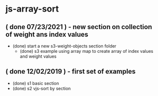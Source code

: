 # js-array-sort

## ( done 07/23/2021 ) - new section on collection of weight ans index values
* (done) start a new s3-weight-objects section folder
  * (done) s3 example using array map to create array of index values and weight values

## ( done 12/02/2019 ) - first set of examples
* (done) s1 basic section
* (done) s2 vjs-sort by section